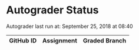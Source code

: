 # Autograder Status
Autograder last run at: September 25, 2018 at 08:40

| GitHub ID | Assignment | Graded Branch |
|-----------|------------|---------------|
